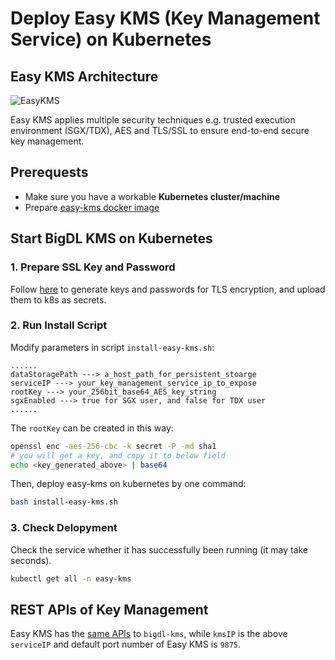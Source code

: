 # Deploy Easy KMS (Key Management Service) on Kubernetes

## Easy KMS Architecture
![EasyKMS](https://user-images.githubusercontent.com/60865256/229735029-b93f221a-7973-49fa-9474-a216121caf18.png)

Easy KMS applies multiple security techniques e.g. trusted execution environment (SGX/TDX), AES and TLS/SSL to ensure end-to-end secure key management.

## Prerequests

- Make sure you have a workable **Kubernetes cluster/machine**
- Prepare [easy-kms docker image](https://github.com/intel-analytics/BigDL/tree/main/ppml/services/easy-kms/docker#pullbuild-container-image)

## Start BigDL KMS on Kubernetes
### 1. Prepare SSL Key and Password
Follow [here](https://github.com/intel-analytics/BigDL/blob/main/ppml/docs/prepare_environment.md#prepare-key-and-password) to generate keys and passwords for TLS encryption, and upload them to k8s as secrets.

### 2. Run Install Script
Modify parameters in script `install-easy-kms.sh`:

```
......
dataStoragePath ---> a_host_path_for_persistent_stoarge
serviceIP ---> your_key_management_service_ip_to_expose
rootKey ---> your_256bit_base64_AES_key_string
sgxEnabled ---> true for SGX user, and false for TDX user
......
```

The `rootKey` can be created in this way:
```bash
openssl enc -aes-256-cbc -k secret -P -md sha1
# you will get a key, and copy it to below field
echo <key_generated_above> | base64
```

Then, deploy easy-kms on kubernetes by one command:

```bash
bash install-easy-kms.sh
```

### 3. Check Delopyment

Check the service whether it has successfully been running (it may take seconds).
```bash
kubectl get all -n easy-kms
```

## REST APIs of Key Management

Easy KMS has the [same APIs](https://github.com/intel-analytics/BigDL/tree/main/ppml/services/bigdl-kms/kubernetes#validate-status-of-bigdl-kms) to `bigdl-kms`, while `kmsIP` is the above `serviceIP` and default port number of Easy KMS is `9875`.

